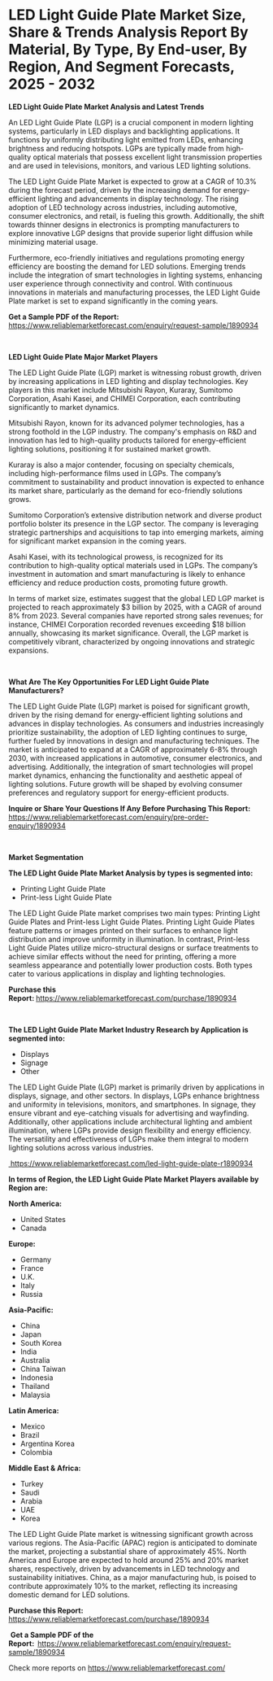 <p><h1>LED Light Guide Plate Market Size, Share & Trends Analysis Report By Material, By Type, By End-user, By Region, And Segment Forecasts, 2025 - 2032</h1></p><p><strong>LED Light Guide Plate Market Analysis and Latest Trends</strong></p>
<p><p>An LED Light Guide Plate (LGP) is a crucial component in modern lighting systems, particularly in LED displays and backlighting applications. It functions by uniformly distributing light emitted from LEDs, enhancing brightness and reducing hotspots. LGPs are typically made from high-quality optical materials that possess excellent light transmission properties and are used in televisions, monitors, and various LED lighting solutions.</p><p>The LED Light Guide Plate Market is expected to grow at a CAGR of 10.3% during the forecast period, driven by the increasing demand for energy-efficient lighting and advancements in display technology. The rising adoption of LED technology across industries, including automotive, consumer electronics, and retail, is fueling this growth. Additionally, the shift towards thinner designs in electronics is prompting manufacturers to explore innovative LGP designs that provide superior light diffusion while minimizing material usage.</p><p>Furthermore, eco-friendly initiatives and regulations promoting energy efficiency are boosting the demand for LED solutions. Emerging trends include the integration of smart technologies in lighting systems, enhancing user experience through connectivity and control. With continuous innovations in materials and manufacturing processes, the LED Light Guide Plate market is set to expand significantly in the coming years.</p></p>
<p><strong>Get a Sample PDF of the Report:&nbsp;</strong> <a href="https://www.reliablemarketforecast.com/enquiry/request-sample/1890934?utm_campaign=3029&utm_medium=2&utm_source=Github&utm_content=ia&utm_term=06042025&utm_id=led-light-guide-plate">https://www.reliablemarketforecast.com/enquiry/request-sample/1890934</a></p>
<p>&nbsp;</p>
<p><strong>LED Light Guide Plate Major Market Players</strong></p>
<p><p>The LED Light Guide Plate (LGP) market is witnessing robust growth, driven by increasing applications in LED lighting and display technologies. Key players in this market include Mitsubishi Rayon, Kuraray, Sumitomo Corporation, Asahi Kasei, and CHIMEI Corporation, each contributing significantly to market dynamics.</p><p>Mitsubishi Rayon, known for its advanced polymer technologies, has a strong foothold in the LGP industry. The company's emphasis on R&D and innovation has led to high-quality products tailored for energy-efficient lighting solutions, positioning it for sustained market growth.</p><p>Kuraray is also a major contender, focusing on specialty chemicals, including high-performance films used in LGPs. The company’s commitment to sustainability and product innovation is expected to enhance its market share, particularly as the demand for eco-friendly solutions grows.</p><p>Sumitomo Corporation’s extensive distribution network and diverse product portfolio bolster its presence in the LGP sector. The company is leveraging strategic partnerships and acquisitions to tap into emerging markets, aiming for significant market expansion in the coming years.</p><p>Asahi Kasei, with its technological prowess, is recognized for its contribution to high-quality optical materials used in LGPs. The company’s investment in automation and smart manufacturing is likely to enhance efficiency and reduce production costs, promoting future growth.</p><p>In terms of market size, estimates suggest that the global LED LGP market is projected to reach approximately $3 billion by 2025, with a CAGR of around 8% from 2023. Several companies have reported strong sales revenues; for instance, CHIMEI Corporation recorded revenues exceeding $18 billion annually, showcasing its market significance. Overall, the LGP market is competitively vibrant, characterized by ongoing innovations and strategic expansions.</p></p>
<p>&nbsp;</p>
<p><strong>What Are The Key Opportunities For LED Light Guide Plate Manufacturers?</strong></p>
<p><p>The LED Light Guide Plate (LGP) market is poised for significant growth, driven by the rising demand for energy-efficient lighting solutions and advances in display technologies. As consumers and industries increasingly prioritize sustainability, the adoption of LED lighting continues to surge, further fueled by innovations in design and manufacturing techniques. The market is anticipated to expand at a CAGR of approximately 6-8% through 2030, with increased applications in automotive, consumer electronics, and advertising. Additionally, the integration of smart technologies will propel market dynamics, enhancing the functionality and aesthetic appeal of lighting solutions. Future growth will be shaped by evolving consumer preferences and regulatory support for energy-efficient products.</p></p>
<p><strong>Inquire or Share Your Questions If Any Before Purchasing This Report:</strong> <a href="https://www.reliablemarketforecast.com/enquiry/pre-order-enquiry/1890934?utm_campaign=3029&utm_medium=2&utm_source=Github&utm_content=ia&utm_term=06042025&utm_id=led-light-guide-plate">https://www.reliablemarketforecast.com/enquiry/pre-order-enquiry/1890934</a></p>
<p>&nbsp;</p>
<p><strong>Market Segmentation</strong></p>
<p><strong>The LED Light Guide Plate Market Analysis by types is segmented into:</strong></p>
<p><ul><li>Printing Light Guide Plate</li><li>Print-less Light Guide Plate</li></ul></p>
<p><p>The LED Light Guide Plate market comprises two main types: Printing Light Guide Plates and Print-less Light Guide Plates. Printing Light Guide Plates feature patterns or images printed on their surfaces to enhance light distribution and improve uniformity in illumination. In contrast, Print-less Light Guide Plates utilize micro-structural designs or surface treatments to achieve similar effects without the need for printing, offering a more seamless appearance and potentially lower production costs. Both types cater to various applications in display and lighting technologies.</p></p>
<p><strong>Purchase this Report:&nbsp;</strong><a href="https://www.reliablemarketforecast.com/purchase/1890934?utm_campaign=3029&utm_medium=2&utm_source=Github&utm_content=ia&utm_term=06042025&utm_id=led-light-guide-plate">https://www.reliablemarketforecast.com/purchase/1890934</a></p>
<p>&nbsp;</p>
<p><strong>The LED Light Guide Plate Market Industry Research by Application is segmented into:</strong></p>
<p><ul><li>Displays</li><li>Signage</li><li>Other</li></ul></p>
<p><p>The LED Light Guide Plate (LGP) market is primarily driven by applications in displays, signage, and other sectors. In displays, LGPs enhance brightness and uniformity in televisions, monitors, and smartphones. In signage, they ensure vibrant and eye-catching visuals for advertising and wayfinding. Additionally, other applications include architectural lighting and ambient illumination, where LGPs provide design flexibility and energy efficiency. The versatility and effectiveness of LGPs make them integral to modern lighting solutions across various industries.</p></p>
<p><a href="https://www.reliablemarketforecast.com/led-light-guide-plate-r1890934?utm_campaign=3029&utm_medium=2&utm_source=Github&utm_content=ia&utm_term=06042025&utm_id=led-light-guide-plate">&nbsp;https://www.reliablemarketforecast.com/led-light-guide-plate-r1890934</a></p>
<p><strong>In terms of Region, the LED Light Guide Plate Market Players available by Region are:</strong></p>
<p>
    <p> <strong> North America: </strong>
        <ul>
            <li>United States</li>
            <li>Canada</li>
        </ul>
        </p> 
    <p> <strong> Europe: </strong>
        <ul>
            <li>Germany</li>
            <li>France</li>
            <li>U.K.</li>
            <li>Italy</li>
            <li>Russia</li>
        </ul>
        </p> 
    <p> <strong> Asia-Pacific: </strong>
        <ul>
            <li>China</li>
            <li>Japan</li>
            <li>South Korea</li>
            <li>India</li>
            <li>Australia</li>
            <li>China Taiwan</li>
            <li>Indonesia</li>
            <li>Thailand</li>
            <li>Malaysia</li>
        </ul>
        </p> 
    <p> <strong> Latin America: </strong>
        <ul>
            <li>Mexico</li>
            <li>Brazil</li>
            <li>Argentina Korea</li>
            <li>Colombia</li>
        </ul>
        </p> 
    <p> <strong> Middle East & Africa: </strong>
        <ul>
            <li>Turkey</li>
            <li>Saudi</li>
            <li>Arabia</li>
            <li>UAE</li>
            <li>Korea</li>
        </ul>
    </p>
    </p>
<p><p>The LED Light Guide Plate market is witnessing significant growth across various regions. The Asia-Pacific (APAC) region is anticipated to dominate the market, projecting a substantial share of approximately 45%. North America and Europe are expected to hold around 25% and 20% market shares, respectively, driven by advancements in LED technology and sustainability initiatives. China, as a major manufacturing hub, is poised to contribute approximately 10% to the market, reflecting its increasing domestic demand for LED solutions.</p></p>
<p><strong>Purchase this Report: </strong><a href="https://www.reliablemarketforecast.com/purchase/1890934?utm_campaign=3029&utm_medium=2&utm_source=Github&utm_content=ia&utm_term=06042025&utm_id=led-light-guide-plate">https://www.reliablemarketforecast.com/purchase/1890934</a></p>
<p>&nbsp;<strong>Get a Sample PDF of the Report:&nbsp;&nbsp;</strong><a href="https://www.reliablemarketforecast.com/enquiry/request-sample/1890934?utm_campaign=3029&utm_medium=2&utm_source=Github&utm_content=ia&utm_term=06042025&utm_id=led-light-guide-plate">https://www.reliablemarketforecast.com/enquiry/request-sample/1890934</a></p>
<p><strong></strong></p>
<p>Check more reports on <a href="https://www.reliablemarketforecast.com/?utm_campaign=3029&utm_medium=2&utm_source=Github&utm_content=ia&utm_term=06042025&utm_id=led-light-guide-plate">https://www.reliablemarketforecast.com/</a></p>
